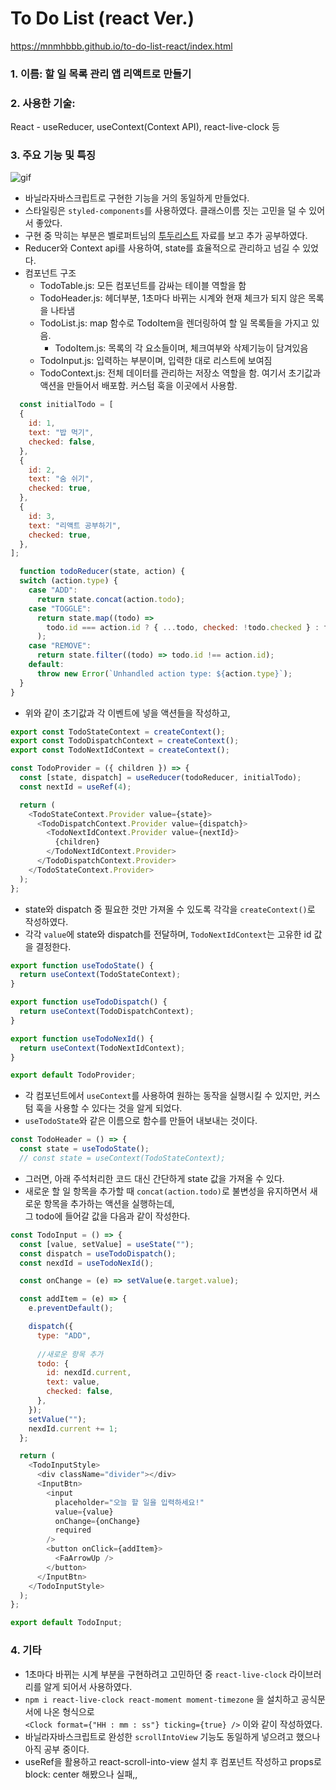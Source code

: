 # To Do List (react Ver.)  
https://mnmhbbb.github.io/to-do-list-react/index.html
### 1. 이름: 할 일 목록 관리 앱 리액트로 만들기  
### 2. 사용한 기술:   
React - useReducer, useContext(Context API), react-live-clock 등
### 3. 주요 기능 및 특징   
![gif](https://user-images.githubusercontent.com/66292371/109854558-87cb7d80-7c9a-11eb-9c33-66274f8752a2.gif)
- 바닐라자바스크립트로 구현한 기능을 거의 동일하게 만들었다.
- 스타일링은 `styled-components`를 사용하였다. 클래스이름 짓는 고민을 덜 수 있어서 좋았다.
- 구현 중 막히는 부분은 벨로퍼트님의 [투두리스트](https://react.vlpt.us/mashup-todolist/) 자료를 보고 추가 공부하였다.
- Reducer와 Context api를 사용하여, state를 효율적으로 관리하고 넘길 수 있었다.
- 컴포넌트 구조
  - TodoTable.js: 모든 컴포넌트를 감싸는 테이블 역할을 함
  - TodoHeader.js: 헤더부분, 1초마다 바뀌는 시계와 현재 체크가 되지 않은 목록을 나타냄
  - TodoList.js: map 함수로 TodoItem을 렌더링하여 할 일 목록들을 가지고 있음. 
    - TodoItem.js: 목록의 각 요소들이며, 체크여부와 삭제기능이 담겨있음
  - TodoInput.js: 입력하는 부분이며, 입력한 대로 리스트에 보여짐
  - TodoContext.js: 전체 데이터를 관리하는 저장소 역할을 함. 여기서 초기값과 액션을 만들어서 배포함. 커스텀 훅을 이곳에서 사용함.
```javascript
  const initialTodo = [
  {
    id: 1,
    text: "밥 먹기",
    checked: false,
  },
  {
    id: 2,
    text: "숨 쉬기",
    checked: true,
  },
  {
    id: 3,
    text: "리액트 공부하기",
    checked: true,
  },
];

  function todoReducer(state, action) {
  switch (action.type) {
    case "ADD":
      return state.concat(action.todo);
    case "TOGGLE":
      return state.map((todo) =>
        todo.id === action.id ? { ...todo, checked: !todo.checked } : todo
      );
    case "REMOVE":
      return state.filter((todo) => todo.id !== action.id);
    default:
      throw new Error(`Unhandled action type: ${action.type}`);
  }
}
```  
- 위와 같이 초기값과 각 이벤트에 넣을 액션들을 작성하고,
```javascript
export const TodoStateContext = createContext();
export const TodoDispatchContext = createContext();
export const TodoNextIdContext = createContext();

const TodoProvider = ({ children }) => {
  const [state, dispatch] = useReducer(todoReducer, initialTodo);
  const nextId = useRef(4);

  return (
    <TodoStateContext.Provider value={state}>
      <TodoDispatchContext.Provider value={dispatch}>
        <TodoNextIdContext.Provider value={nextId}>
          {children}
        </TodoNextIdContext.Provider>
      </TodoDispatchContext.Provider>
    </TodoStateContext.Provider>
  );
};
```
- state와 dispatch 중 필요한 것만 가져올 수 있도록 각각을 `createContext()`로 작성하였다.
- 각각 `value`에 state와 dispatch를 전달하며, `TodoNextIdContext`는 고유한 id 값을 결정한다.
```javascript
export function useTodoState() {
  return useContext(TodoStateContext);
}

export function useTodoDispatch() {
  return useContext(TodoDispatchContext);
}

export function useTodoNexId() {
  return useContext(TodoNextIdContext);
}

export default TodoProvider;
```
- 각 컴포넌트에서 `useContext`를 사용하여 원하는 동작을 실행시킬 수 있지만, 커스텀 훅을 사용할 수 있다는 것을 알게 되었다.
- `useTodoState`와 같은 이름으로 함수를 만들어 내보내는 것이다. 
```javascript
const TodoHeader = () => {
  const state = useTodoState();
  // const state = useContext(TodoStateContext);
```
- 그러면, 아래 주석처리한 코드 대신 간단하게 state 값을 가져올 수 있다.
- 새로운 할 일 항목을 추가할 때 `concat(action.todo)`로 불변성을 유지하면서 새로운 항목을 추가하는 액션을 실행하는데,  
  그 todo에 들어갈 값을 다음과 같이 작성한다.
```javascript
const TodoInput = () => {
  const [value, setValue] = useState("");
  const dispatch = useTodoDispatch();
  const nexdId = useTodoNexId();

  const onChange = (e) => setValue(e.target.value);

  const addItem = (e) => {
    e.preventDefault();

    dispatch({
      type: "ADD",
      
      //새로운 항목 추가
      todo: {
        id: nexdId.current,
        text: value,
        checked: false,
      },
    });
    setValue("");
    nexdId.current += 1;
  };

  return (
    <TodoInputStyle>
      <div className="divider"></div>
      <InputBtn>
        <input
          placeholder="오늘 할 일을 입력하세요!"
          value={value}
          onChange={onChange}
          required
        />
        <button onClick={addItem}>
          <FaArrowUp />
        </button>
      </InputBtn>
    </TodoInputStyle>
  );
};

export default TodoInput;
```
### 4. 기타
- 1초마다 바뀌는 시계 부분을 구현하려고 고민하던 중 `react-live-clock` 라이브러리를 알게 되어서 사용하였다.
- `npm i react-live-clock react-moment moment-timezone` 을 설치하고 공식문서에 나온 형식으로   
  `<Clock format={"HH : mm : ss"} ticking={true} />` 이와 같이 작성하였다.
- 바닐라자바스크립트로 완성한 `scrollIntoView` 기능도 동일하게 넣으려고 했으나 아직 공부 중이다.
- useRef을 활용하고 react-scroll-into-view 설치 후 컴포넌트 작성하고 props로 block: center 해봤으나 실패,,
